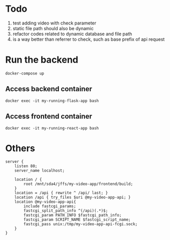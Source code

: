 # Todo
1. test adding video with check parameter
2. static file path should also be dynamic
3. refactor codes related to dynamic database and file path
4. is a way better than referrer to check, such as base prefix of api request

# Run the backend
```
docker-compose up
```
## Access backend container
```
docker exec -it my-running-flask-app bash
```
## Access frontend container
```
docker exec -it my-running-react-app bash
```
# Others
```
server {
    listen 80;
    server_name localhost;

    location / {
        root /mnt/sda4/jffs/my-video-app/frontend/build;
    }
    location = /api { rewrite ^ /api/ last; }
    location /api { try_files $uri @my-video-app-api; }
    location @my-video-app-api{
        include fastcgi_params;
        fastcgi_split_path_info ^(/api)(.*)$;
        fastcgi_param PATH_INFO $fastcgi_path_info;
        fastcgi_param SCRIPT_NAME $fastcgi_script_name;
        fastcgi_pass unix:/tmp/my-video-app-api-fcgi.sock;
    }
}
```